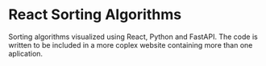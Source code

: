 # React Sorting Algorithms
Sorting algorithms visualized using React, Python and FastAPI.
The code is written to be included in a more coplex website containing more than one aplication. 
